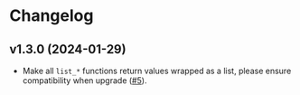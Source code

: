 # Changelog

## v1.3.0 (2024-01-29)

* Make all `list_*` functions return values wrapped as a list, please ensure compatibility when upgrade ([#5](https://github.com/xinz/ex_aliyun_mns/pull/5)).
